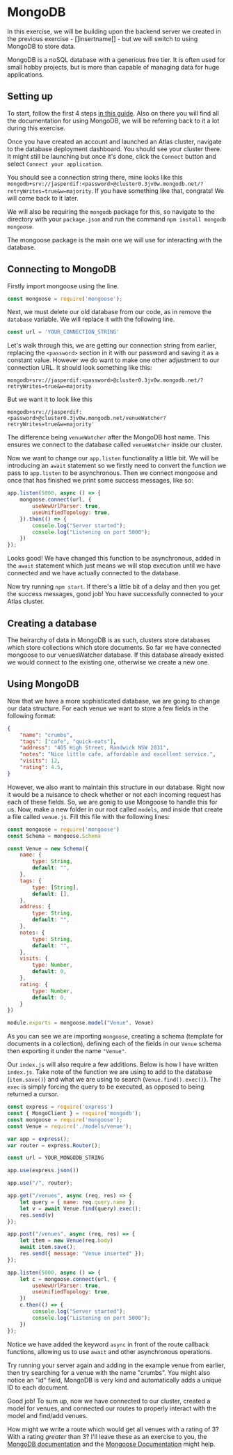 # MongoDB
In this exercise, we will be building upon the backend server we created in the previous exercise - []insertname[] - but we will switch to using MongoDB to store data.

MongoDB is a noSQL database with a generious free tier. It is often used for small hobby projects, but is more than capable of managing data for huge applications.

## Setting up
To start, follow the first 4 steps [in this guide](https://www.mongodb.com/docs/atlas/getting-started/). Also on there you will find all the documentation for using MongoDB, we will be referring back to it a lot during this exercise.

Once you have created an account and launched an Atlas cluster, navigate to the database deployment dashboard. You should see your cluster there. It might still be launching but once it's done, click the `Connect` button and select `Connect your application`.

You should see a connection string there, mine looks like this `mongodb+srv://jasperdif:<password>@cluster0.3jv0w.mongodb.net/?retryWrites=true&w=majority`. If you have something like that, congrats! We will come back to it later.

We will also be requiring the `mongodb` package for this, so navigate to the directory with your `package.json` and run the command `npm install mongodb mongoose`.

The mongoose package is the main one we will use for interacting with the database. 

## Connecting to MongoDB
Firstly import mongoose using the line.

```javascript
const mongoose = require('mongoose');
```

Next, we must delete our old database from our code, as in remove the `database` variable. We will replace it with the following line.

```javascript
const url = 'YOUR_CONNECTION_STRING'
```

Let's walk through this, we are getting our connection string from earlier, replacing the `<password>` section in it with our password and saving it as a constant value. However we do want to make one other adjustment to our connection URL. It should look something like this: 

```
mongodb+srv://jasperdif:<password>@cluster0.3jv0w.mongodb.net/?retryWrites=true&w=majority
```

But we want it to look like this 
```
mongodb+srv://jasperdif:<password>@cluster0.3jv0w.mongodb.net/venueWatcher?retryWrites=true&w=majority'
```

The difference being `venueWatcher` after the MongoDB host name. This ensures we connect to the database called `venueWatcher` inside our cluster.

Now we want to change our `app.listen` functionality a little bit. We will be introducing an `await` statement so we firstly need to convert the function we pass to `app.listen` to be asynchronous. Then we connect mongoose and once that has finished we print some success messages, like so:

```javascript
app.listen(5000, async () => {
    mongoose.connect(url, {
        useNewUrlParser: true,
        useUnifiedTopology: true,
    }).then(() => {
        console.log("Server started");
        console.log("Listening on port 5000");
    })
});
```

Looks good! We have changed this function to be asynchronous, added in the `await` statement which just means we will stop execution until we have connected and we have actually connected to the database.

Now try running `npm start`. If there's a little bit of a delay and then you get the success messages, good job! You have successfully connected to your Atlas cluster.

## Creating a database
The heirarchy of data in MongoDB is as such, clusters store databases which store collections which store documents. So far we have connected mongoose to our venuesWatcher database. If this database already existed we would connect to the existing one, otherwise we create a new one.

## Using MongoDB
Now that we have a more sophisticated database, we are going to change our data structure. For each venue we want to store a few fields in the following format:

```json
{
    "name": "crumbs",
    "tags": ["cafe", "quick-eats"],
    "address": "405 High Street, Randwick NSW 2031",
    "notes": "Nice little cafe, affordable and excellent service.",
    "visits": 12,
    "rating": 4.5,
}
```

However, we also want to maintain this structure in our database. Right now it would be a nuisance to check whether or not each incoming request has each of these fields. So, we are gonig to use Mongoose to handle this for us. Now, make a new folder in our root called `models`, and inside that create a file called `venue.js`. Fill this file with the following lines:

```javascript
const mongoose = require('mongoose')
const Schema = mongoose.Schema

const Venue = new Schema({
    name: {
        type: String,
        default: "",
    },
    tags: {
        type: [String],
        default: [],
    },
    address: {
        type: String,
        default: "",
    },
    notes: {
        type: String,
        default: "",
    },
    visits: {
        type: Number,
        default: 0,
    },
    rating: {
        type: Number,
        default: 0,
    }
})

module.exports = mongoose.model("Venue", Venue)
```

As you can see we are importing `mongoose`, creating a schema (template for documents in a collection), defining each of the fields in our `Venue` schema then exporting it under the name `"Venue"`.

Our `index.js` will also require a few additions. Below is how I have written `index.js`. Take note of the function we are using to add to the database (`item.save()`) and what we are using to search (`Venue.find().exec()`). The `exec` is simply forcing the query to be executed, as opposed to being returned a cursor. 

```javascript
const express = require('express')
const { MongoClient } = require('mongodb');
const mongoose = require('mongoose');
const Venue = require('./models/venue');

var app = express();
var router = express.Router();

const url = YOUR_MONGODB_STRING

app.use(express.json())

app.use("/", router);

app.get("/venues", async (req, res) => {
    let query = { name: req.query.name };
    let v = await Venue.find(query).exec();
    res.send(v)
});

app.post("/venues", async (req, res) => {
    let item = new Venue(req.body)
    await item.save();
    res.send({ message: "Venue inserted" });
});

app.listen(5000, async () => {
    let c = mongoose.connect(url, {
        useNewUrlParser: true,
        useUnifiedTopology: true,
    })
    c.then(() => {
        console.log("Server started");
        console.log("Listening on port 5000");
    })
});
```

Notice we have added the keyword `async` in front of the route callback functions, allowing us to use `await` and other asynchronous operations.

Try running your server again and adding in the example venue from earlier, then try searching for a venue with the name "crumbs". You might also notice an "id" field, MongoDB is very kind and automatically adds a unique ID to each document. 

Good job! To sum up, now we have connected to our cluster, created a model for venues, and connected our routes to properly interact with the model and find/add venues.

How might we write a route which would get all venues with a rating of 3? With a rating *greater* than 3? I'll leave these as an exercise to you, the [MongoDB documentation](https://www.mongodb.com/docs/drivers/node/current/usage-examples/findOne/) and the [Mongoose Documentation](https://mongoosejs.com/) might help.
